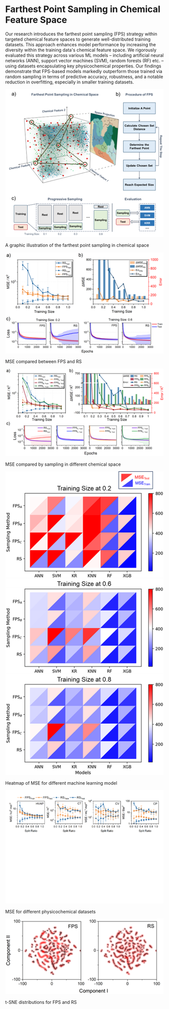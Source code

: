 # Farthest Point Sampling in Chemical Feature Space

Our research introduces the farthest point sampling (FPS) strategy within targeted chemical feature spaces to generate well-distributed training datasets. This approach enhances model performance by increasing the diversity within the training data's chemical feature space. We rigorously evaluated this strategy across various ML models – including artificial neural networks (ANN), support vector machines (SVM), random forests (RF) etc. – using datasets encapsulating key physicochemical properties. Our findings demonstrate that FPS-based models markedly outperform those trained via random sampling in terms of predictive accuracy, robustness, and a notable reduction in overfitting, especially in smaller training datasets.

![Fig 1](https://github.com/yuxi-TJU/Farthest-Point-Sampling-in-Chemical-Feature-Space/blob/main/figs/fig1.png)

A graphic illustration of the farthest point sampling in chemical space

![Fig 2](https://github.com/yuxi-TJU/Farthest-Point-Sampling-in-Chemical-Feature-Space/blob/main/figs/fig2.png)

MSE compared between FPS and RS

![Fig 3](https://github.com/yuxi-TJU/Farthest-Point-Sampling-in-Chemical-Feature-Space/blob/main/figs/fig3.png)

MSE compared by sampling in different chemical space

![Fig 4](https://github.com/yuxi-TJU/Farthest-Point-Sampling-in-Chemical-Feature-Space/blob/main/figs/fig4.png)

Heatmap of MSE for different machine learning model

![Fig 5](https://github.com/yuxi-TJU/Farthest-Point-Sampling-in-Chemical-Feature-Space/blob/main/figs/fig5.png)

MSE for different physicochemical datasets

![Fig 6](https://github.com/yuxi-TJU/Farthest-Point-Sampling-in-Chemical-Feature-Space/blob/main/figs/fig6.png)

t-SNE distributions for FPS and RS
